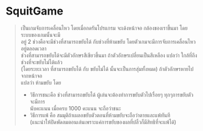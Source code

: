# SquitGame
>  <space>เป็นเกมจับการเคลื่อนไหว โดยเมื่อกดรันโปรแกรม จะเด้งหน้าจอ กล้องของเราขึ้นมา โดย ระบบของเกมนั้นจะมี <br>
>  อยู่ 2 ช่วงคือจะมีช่วงที่สามารถขยับได้ กับช่วงที่ห้ามขยับ โดยตัวเกมจะมีการจับการเคลื่อนไหวอยู่ตลอดเวลา <br>
>  ช่วงที่สามารถขยับได้จะมีตัวอักษรสีเขียวขึ้นมา ถ้าตัวอักษรเปลี่ยนเป็นสีเหลือง แปลว่า ใกล้ที่ถึงช่วงที่จะขยับไม่ได้แล้ว <br>
>  (โดยระยะเวลา ที่สามารถขยับได้ กับ ขยับไม่ได้ นั้นจะเป็นการสุ่มทั้งหมด) ถ้าตัวอักษรหายไปจากหน้าจอ <br>
>  แปลว่า ห้ามขยับ โดย
>  - วิธีการชนะคือ ช่วงที่สามารถขยับได้ ผู้เล่นจะต้องทำการขยับตัวไปเรื่อยๆ ทุกๆการขยับตัวจะมีการ <br>
>  นับคะแนน เมื่อครบ 1000 คะแนน จะถือว่าชนะ <br>
>  - วิธีการแพ้ คือ สมมุติถ้าเผลอขยับตัวตอนที่ห้ามขยับจะถือว่าตายและแพ้ทันที <br>
>  (แนะนำให้ปิดพัดลมตอนเล่นเพราะแค่การขยับของผลที่ปลิ้วก็มีสิทธิที่จะแพ้ได้) 
